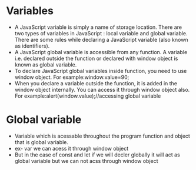 # Variables
* A JavaScript variable is simply a name of storage location. There are two types of variables in JavaScript : local variable and global variable.
  There are some rules while declaring a JavaScript variable (also known as identifiers).
* A JavaScript global variable is accessible from any function. A variable i.e. declared outside the function or declared with window object is known as global 
  variable.
* To declare JavaScript global variables inside function, you need to use window object. For example:window.value=90;  
* When you declare a variable outside the function, it is added in the window object internally. You can access it through window object also. For 
  example:alert(window.value);//accessing global variable
# Global variable
* Variable which is acessable throughout the program function and object that is global variable.
* ex- var we can acess it through window object
* But in the case of const and let if we will decler globally it will act as global variable but we can not acss through window object



